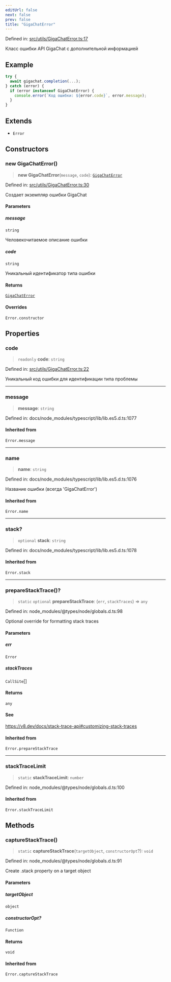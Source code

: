 ```yaml
---
editUrl: false
next: false
prev: false
title: "GigaChatError"
---
```


Defined in: [src/utils/GigaChatError.ts:17](https://github.com/zloishavrin/gigachat-node/blob/00f69f54b611e99780e23bb11a57a69884ae0dc5/src/utils/GigaChatError.ts#L17)

Класс ошибки API GigaChat с дополнительной информацией

## Example

```ts
try {
  await gigachat.completion(...);
} catch (error) {
  if (error instanceof GigaChatError) {
    console.error(`Код ошибки: ${error.code}`, error.message);
  }
}
```

## Extends

- `Error`

## Constructors

### new GigaChatError()

> **new GigaChatError**(`message`, `code`): [`GigaChatError`](/gigachat-node/api/index/classes/gigachaterror/)

Defined in: [src/utils/GigaChatError.ts:30](https://github.com/zloishavrin/gigachat-node/blob/00f69f54b611e99780e23bb11a57a69884ae0dc5/src/utils/GigaChatError.ts#L30)

Создает экземпляр ошибки GigaChat

#### Parameters

##### message

`string`

Человекочитаемое описание ошибки

##### code

`string`

Уникальный идентификатор типа ошибки

#### Returns

[`GigaChatError`](/gigachat-node/api/index/classes/gigachaterror/)

#### Overrides

`Error.constructor`

## Properties

### code

> `readonly` **code**: `string`

Defined in: [src/utils/GigaChatError.ts:22](https://github.com/zloishavrin/gigachat-node/blob/00f69f54b611e99780e23bb11a57a69884ae0dc5/src/utils/GigaChatError.ts#L22)

Уникальный код ошибки для идентификации типа проблемы

***

### message

> **message**: `string`

Defined in: docs/node\_modules/typescript/lib/lib.es5.d.ts:1077

#### Inherited from

`Error.message`

***

### name

> **name**: `string`

Defined in: docs/node\_modules/typescript/lib/lib.es5.d.ts:1076

Название ошибки (всегда 'GigaChatError')

#### Inherited from

`Error.name`

***

### stack?

> `optional` **stack**: `string`

Defined in: docs/node\_modules/typescript/lib/lib.es5.d.ts:1078

#### Inherited from

`Error.stack`

***

### prepareStackTrace()?

> `static` `optional` **prepareStackTrace**: (`err`, `stackTraces`) => `any`

Defined in: node\_modules/@types/node/globals.d.ts:98

Optional override for formatting stack traces

#### Parameters

##### err

`Error`

##### stackTraces

`CallSite`[]

#### Returns

`any`

#### See

https://v8.dev/docs/stack-trace-api#customizing-stack-traces

#### Inherited from

`Error.prepareStackTrace`

***

### stackTraceLimit

> `static` **stackTraceLimit**: `number`

Defined in: node\_modules/@types/node/globals.d.ts:100

#### Inherited from

`Error.stackTraceLimit`

## Methods

### captureStackTrace()

> `static` **captureStackTrace**(`targetObject`, `constructorOpt`?): `void`

Defined in: node\_modules/@types/node/globals.d.ts:91

Create .stack property on a target object

#### Parameters

##### targetObject

`object`

##### constructorOpt?

`Function`

#### Returns

`void`

#### Inherited from

`Error.captureStackTrace`
